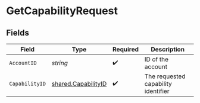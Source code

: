 # GetCapabilityRequest


## Fields

| Field                                                      | Type                                                       | Required                                                   | Description                                                |
| ---------------------------------------------------------- | ---------------------------------------------------------- | ---------------------------------------------------------- | ---------------------------------------------------------- |
| `AccountID`                                                | *string*                                                   | :heavy_check_mark:                                         | ID of the account                                          |
| `CapabilityID`                                             | [shared.CapabilityID](../../models/shared/capabilityid.md) | :heavy_check_mark:                                         | The requested capability identifier                        |